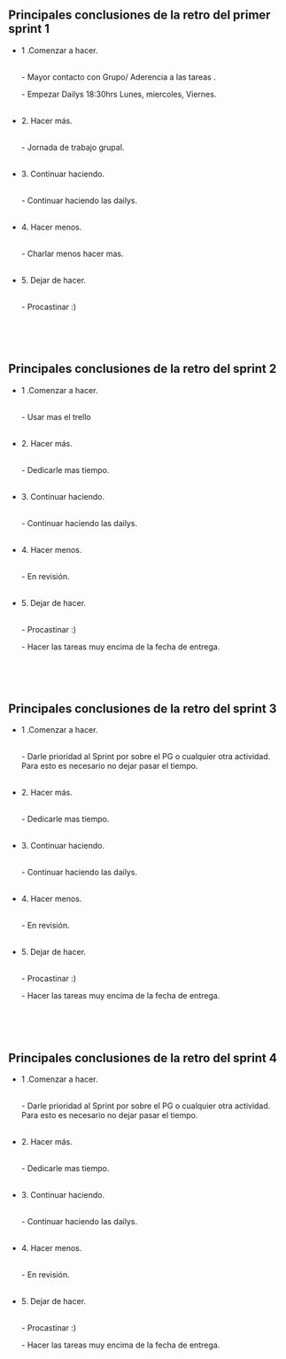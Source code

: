 

















<br/>
<h2>Principales conclusiones de la retro del primer sprint 1</h2>
<div>


 <ul>
        <li>1 .Comenzar a hacer.</li>
        <br/>
        <p>- Mayor contacto con Grupo/ Aderencia a las tareas .</p>
        <p>- Empezar Dailys 18:30hrs
Lunes, miercoles, Viernes.</p>
        <br/>
        <li>2. Hacer más.</li>
        <br/>
        <p>- Jornada de trabajo grupal.</p>
        <br/>
        <li>3. Continuar haciendo.</li>
        <br/>
        <p>- Continuar haciendo las dailys.
</p>
        <br/>
        <li>4. Hacer menos.</li>
        <br/>
        <p>- Charlar menos hacer mas.</p>
        <br/>
        <li>5. Dejar de hacer.</li>
        <br/>
        <p>- Procastinar :) </p>
        <br/>
      </ul>
</div>


<br/>
<h2>Principales conclusiones de la retro del sprint 2</h2>
<div>

 <ul>
        <li>1 .Comenzar a hacer.</li>
        <br/>
        <p>- Usar mas el trello </p>
        <br/>
        <li>2. Hacer más.</li>
        <br/>
        <p>- Dedicarle mas tiempo.</p>
        <br/>
        <li>3. Continuar haciendo.</li>
        <br/>
        <p>- Continuar haciendo las dailys.</p>
        <br/>
        <li>4. Hacer menos.</li>
        <br/>
        <p>- En revisión.</p>
        <br/>
        <li>5. Dejar de hacer.</li>
        <br/>
        <p>- Procastinar :) </p>
        <p>- Hacer las tareas muy encima de la fecha de entrega.</p>
        <br/>
      </ul>
</div>


<br/>
<h2>Principales conclusiones de la retro del sprint 3</h2>
<div>

 <ul>
        <li>1 .Comenzar a hacer.</li>
        <br/>
        <p>- Darle prioridad al Sprint por sobre el PG o cualquier otra actividad. 
Para esto es necesario no dejar pasar el tiempo. </p>
        <br/>
        <li>2. Hacer más.</li>
        <br/>
        <p>- Dedicarle mas tiempo.</p>
        <br/>
        <li>3. Continuar haciendo.</li>
        <br/>
        <p>- Continuar haciendo las dailys.</p>
        <br/>
        <li>4. Hacer menos.</li>
        <br/>
        <p>- En revisión.</p>
        <br/>
        <li>5. Dejar de hacer.</li>
        <br/>
        <p>- Procastinar :) </p>
        <p>- Hacer las tareas muy encima de la fecha de entrega.</p>
        <br/>
      </ul>
</div>

<br/>
<h2>Principales conclusiones de la retro del sprint 4</h2>
<div>

 <ul>
        <li>1 .Comenzar a hacer.</li>
        <br/>
        <p>- Darle prioridad al Sprint por sobre el PG o cualquier otra actividad. 
Para esto es necesario no dejar pasar el tiempo. </p>
        <br/>
        <li>2. Hacer más.</li>
        <br/>
        <p>- Dedicarle mas tiempo.</p>
        <br/>
        <li>3. Continuar haciendo.</li>
        <br/>
        <p>- Continuar haciendo las dailys.</p>
        <br/>
        <li>4. Hacer menos.</li>
        <br/>
        <p>- En revisión.</p>
        <br/>
        <li>5. Dejar de hacer.</li>
        <br/>
        <p>- Procastinar :) </p>
        <p>- Hacer las tareas muy encima de la fecha de entrega.</p>
        <br/>
      </ul>
</div>



